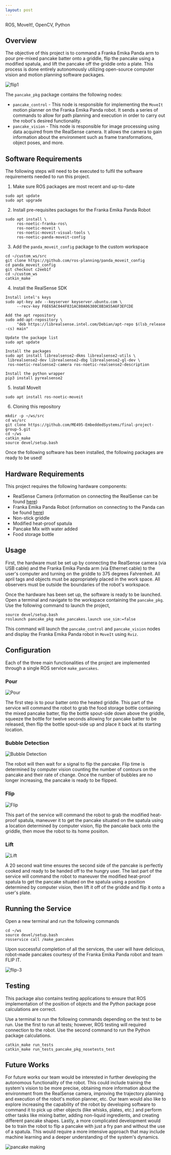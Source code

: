 ```yaml
---
layout: post
---
```

ROS, MoveIt!, OpenCV, Python

## Overview
The objective of this project is to command a Franka Emika Panda arm to pour pre-mixed pancake batter onto a griddle, flip the pancake using a modified spatula, and lift the pancake off the griddle onto a plate. This process is done entirely autonomously utilizing open-source computer vision and motion planning software packages.

![flip1](/files/flip-it/flip-1.gif)

The `pancake_pkg` package contains the following nodes:
* `pancake_control` - This node is responsible for implementing the `MoveIt` motion planner on the Franka Emika Panda robot. It sends a series of commands to allow for path planning and execution in order to carry out the robot's desired functionality.
* `pancake_vision` - This node is responsible for image processing using data acquired from the RealSense camera. It allows the camera to gain information about the environment such as frame transformations, object poses, and more.

## Software Requirements
The following steps will need to be executed to fulfil the software requirements needed to run this project.

1. Make sure ROS packages are most recent and up-to-date
```
sudo apt update
sudo apt upgrade
```
2. Install pre-requisites packages for the Franka Emika Panda Robot
```
sudo apt install \
     ros-noetic-franka-ros\
     ros-noetic-moveit \
     ros-noetic-moveit-visual-tools \
     ros-noetic-panda-moveit-config
```
3. Add the `panda_moveit_config` package to the custom workspace
```
cd ~/custom_ws/src
git clone https://github.com/ros-planning/panda_moveit_config 
cd panda_moveit_config
git checkout c2eeb1f
cd ~/custom_ws
catkin_make
```
4. Install the RealSense SDK
```
Install intel's keys
sudo apt-key adv --keyserver keyserver.ubuntu.com \
     --recv-key F6E65AC044F831AC80A06380C8B3A55A6F3EFCDE

Add the apt repository
sudo add-apt-repository \
     "deb https://librealsense.intel.com/Debian/apt-repo $(lsb_release -cs) main"

Update the package list
sudo apt update

Install the packages
sudo apt install librealsense2-dkms librealsense2-utils \
 librealsense2-dev librealsense2-dbg librealsense2-gl-dev \
 ros-noetic-realsense2-camera ros-noetic-realsense2-description

Install the python wrapper
pip3 install pyrealsense2
```
5. Install MoveIt
```
sudo apt install ros-noetic-moveit
```
6. Cloning this repository
```
mkdir -p ~/ws/src
cd ws/src
git clone https://github.com/ME495-EmbeddedSystems/final-project-group-5.git
cd ~/ws
catkin_make
source devel/setup.bash
```
Once the following software has been installed, the following packages are ready to be used!

## Hardware Requirements
This project requires the following hardware components:
* RealSense Camera (information on connecting the RealSense can be found [here](https://nu-msr.github.io/me495_site/realsense.html))
* Franka Emika Panda Robot (information on connecting to the Panda can be found [here](https://nu-msr.github.io/me495_site/franka.html))
* Non-stick griddle
* Modified heat-proof spatula
* Pancake Mix with water added
* Food storage bottle

## Usage
First, the hardware must be set up by connecting the RealSense camera (via USB cable) and the Franka Emika Panda arm (via Ethernet cable) to the user's computer and turning on the griddle to 375 degrees Fahrenheit. All april tags and objects must be appropriately placed in the work space. All observers must be outside the boundaries of the robot's workspace.

Once the hardware has been set up, the software is ready to be launched. Open a terminal and navigate to the workspace containing the `pancake_pkg`. Use the following command to launch the project,
```
source devel/setup.bash
roslaunch pancake_pkg make_pancakes.launch use_sim:=false
```
This command will launch the `pancake_control` and `pancake_vision` nodes and display the Franka Emika Panda robot in `MoveIt` using `Rviz`. 

## Configuration

Each of the three main functionalities of the project are implemented through a single ROS service `make_pancakes`. 

### Pour

![Pour](/files/flip-it/pour.gif)

The first step is to pour batter onto the heated griddle. This part of the service will command the robot to grab the food storage bottle containing the mixed pancake batter, flip the bottle spout-side down above the griddle, squeeze the bottle for twelve seconds allowing for pancake batter to be released, then flip the bottle spout-side up and place it back at its starting location.

### Bubble Detection

![Bubble Detection](/files/flip-it/bubble_detection.gif)

The robot will then wait for a signal to flip the pancake. Flip time is determined by computer vision counting the number of contours on the pancake and their rate of change. Once the number of bubbles are no longer increasing, the pancake is ready to be flipped. 

### Flip

![Flip](/files/flip-it/flip.gif)

This part of the service will command the robot to grab the modified heat-proof spatula, maneuver it to get the pancake situated on the spatula using a location determined by computer vision, flip the pancake back onto the griddle, then move the robot to its home posiiton.

### Lift

![Lift](/files/flip-it/lift.gif)

A 20 second wait time ensures the second side of the pancake is perfectly cooked and ready to be handed off to the hungry user. The last part of the service will command the robot to maneuver the modified heat-proof spatula to get the pancake situated on the spatula using a position determined by computer vision, then lift it off of the griddle and flip it onto a user's plate.

## Running the Service
Open a new terminal and run the following commands
```
cd ~/ws
source devel/setup.bash
rosservice call /make_pancakes
```
Upon successful completion of all the services, the user will have delicious, robot-made pancakes courtesy of the Franka Emika Panda robot and team FLIP IT. 

![flip-3](/files/flip-it/flip-3.gif)

## Testing
This package also contains testing applications to ensure that ROS implementation of the position of objects and the Python package pose calculations are correct. 

Use a terminal to run the following commands depending on the test to be run. Use the first to run all tests; however, ROS testing will required connection to the robot. Use the second command to run the Python package calculations.
```
catkin_make run_tests
catkin_make run_tests_pancake_pkg_nosetests_test
```

## Future Works
For future works our team would be interested in further developing the autonomous functionality of the robot. This could include training the system's vision to be more precise, obtaining more information about the environment from the RealSense camera, improving the trajectory planning and execution of the robot's motion planner, etc. Our team would also like to explore increasing the capability of the robot by developing software to command it to pick up other objects (like whisks, plates, etc.) and perform other tasks like mixing batter, adding non-liquid ingredients, and creating different pancake shapes. Lastly, a more complicated development would be to train the robot to flip a pancake with just a fry pan and without the use of a spatula. This would require a more intensive approach that may include machine learning and a deeper understanding of the system's dynamics.


![pancake making](/files/flip-it/pancake_making.gif)
